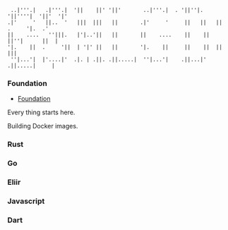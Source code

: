 ```
 ..|'''.|   .|'''.|  '||    ||' '||'       ..|'''.|  . '||''|.   '||''''|  '||'  '|'
.|'     '   ||..  '   |||  |||   ||       .|'     '     ||   ||   ||  .     '|.  .'
||    ....   ''|||.   |'|..'||   ||       ||    ....    ||    ||  ||''|      ||  |
'|.    ||  .     '||  | '|' ||   ||       '|.    ||     ||    ||  ||          |||
 ''|...'|  |'....|'  .|. | .||. .||.....|  ''|...'|    .||...|'  .||.....|     |

```

### Foundation

- [Foundation](https://github.com/gsmlg-dev/Foundation)

Every thing starts here.

Building Docker images.

### Rust

### Go

### Eliir

### Javascript

### Dart
